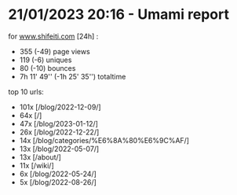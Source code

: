 # 21/01/2023 20:16 - Umami report
for www.shifeiti.com [24h] :

 - 355 (-49) page views
 - 119 (-6) uniques
 - 80 (-10) bounces
 - 7h 11' 49'' (-1h 25' 35'') totaltime


top 10 urls:
 - 101x [/blog/2022-12-09/]
 - 64x [/]
 - 47x [/blog/2023-01-12/]
 - 26x [/blog/2022-12-22/]
 - 14x [/blog/categories/%E6%8A%80%E6%9C%AF/]
 - 13x [/blog/2022-05-07/]
 - 13x [/about/]
 - 11x [/wiki/]
 - 6x [/blog/2022-05-24/]
 - 5x [/blog/2022-08-26/]



